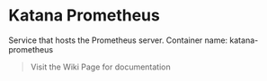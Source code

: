 # Katana Prometheus

Service that hosts the Prometheus server. Container name: katana-prometheus

> Visit the Wiki Page for documentation

